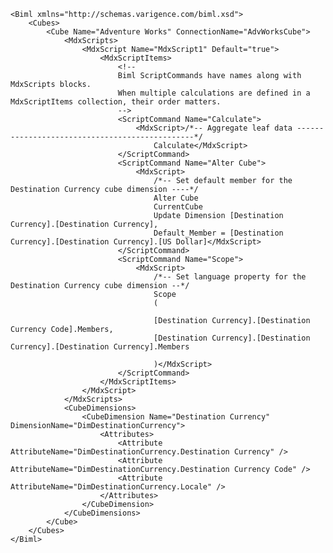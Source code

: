 	<Biml xmlns="http://schemas.varigence.com/biml.xsd">	    <Cubes>	        <Cube Name="Adventure Works" ConnectionName="AdvWorksCube">	            <MdxScripts>	                <MdxScript Name="MdxScript1" Default="true">	                    <MdxScriptItems>	                        <!--	                        Biml ScriptCommands have names along with MdxScripts blocks.	                        When multiple calculations are defined in a MdxScriptItems collection, their order matters.	                        -->	                        <ScriptCommand Name="Calculate">	                            <MdxScript>/*-- Aggregate leaf data -----------------------------------------------*/	                                Calculate</MdxScript>	                        </ScriptCommand>	                        <ScriptCommand Name="Alter Cube">	                            <MdxScript>	                                /*-- Set default member for the Destination Currency cube dimension ----*/	                                Alter Cube	                                CurrentCube	                                Update Dimension [Destination Currency].[Destination Currency],	                                Default_Member = [Destination Currency].[Destination Currency].[US Dollar]</MdxScript>	                        </ScriptCommand>	                        <ScriptCommand Name="Scope">	                            <MdxScript>	                                /*-- Set language property for the Destination Currency cube dimension --*/	                                Scope	                                (		                                [Destination Currency].[Destination Currency Code].Members,	                                [Destination Currency].[Destination Currency].[Destination Currency].Members		                                )</MdxScript>	                        </ScriptCommand>	                    </MdxScriptItems>	                </MdxScript>	            </MdxScripts> 	            <CubeDimensions>	                <CubeDimension Name="Destination Currency" DimensionName="DimDestinationCurrency">	                    <Attributes>	                        <Attribute AttributeName="DimDestinationCurrency.Destination Currency" />	                        <Attribute AttributeName="DimDestinationCurrency.Destination Currency Code" />	                        <Attribute AttributeName="DimDestinationCurrency.Locale" />	                    </Attributes>	                </CubeDimension>	            </CubeDimensions>	        </Cube>	    </Cubes>	</Biml>
